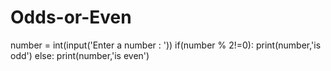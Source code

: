 # Odds-or-Even
number = int(input('Enter a number : '))
if(number % 2!=0):
    print(number,'is odd')
else:
    print(number,'is even')
